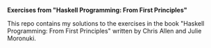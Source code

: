 **Exercises from "Haskell Programming: From First Principles"**

This repo contains my solutions to the exercises in the book "Haskell Programming: From First Principles" written by Chris Allen and Julie Moronuki.
